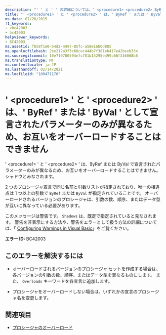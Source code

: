 ```yaml
---
description: "' ' と ' ' の詳細については、' <procedure1> <procedure2> ByRef ' または ' ByVal ' として宣言されたパラメーターのみが異なるため、お互いをオーバーロードすることはできません。"
title: "' <procedure1> ' と ' <procedure2> ' は、' ByRef ' または ' ByVal ' として宣言されたパラメーターのみが異なるため、お互いをオーバーロードすることはできません"
ms.date: 07/20/2015
f1_keywords:
- vbc42003
- bc42003
helpviewer_keywords:
- BC42003
ms.assetid: f058f1e0-64d2-4497-85fc-a58e16b0d805
ms.openlocfilehash: 2be212a3f3c60cec444b7f381eb417e42beeb334
ms.sourcegitcommit: 10e719780594efc781b15295e499c66f316068b8
ms.translationtype: MT
ms.contentlocale: ja-JP
ms.lasthandoff: 02/14/2021
ms.locfileid: "100471176"
---
```

# <a name="procedure1-and-procedure2-cannot-overload-each-other-because-they-differ-only-by-parameters-declared-byref-or-byval"></a>' \<procedure1> ' と ' \<procedure2> ' は、' ByRef ' または ' ByVal ' として宣言されたパラメーターのみが異なるため、お互いをオーバーロードすることはできません

' \<procedure1> ' と ' \<procedure2> ' は、ByRef または ByVal で宣言されたパラメーターのみが異なるため、お互いをオーバーロードすることはできません。 シャドウとみなされます。  
  
 2 つのプロシージャ宣言で同じ名前と引数リストが指定されており、唯一の相違点は 1 つ以上の引数で `ByRef` または `ByVal` が指定されていることです。 オーバーロードされるバージョンのプロシージャは、引数の数、順序、またはデータ型が互いに異なっている必要があります。  
  
 このメッセージは警告です。 `Shadows` は、既定で指定されていると見なされます。 警告を非表示にする方法や、警告をエラーとして扱う方法の詳細については、「 [Configuring Warnings in Visual Basic](/visualstudio/ide/configuring-warnings-in-visual-basic)」をご覧ください。  
  
 **エラー ID:** BC42003  
  
## <a name="to-correct-this-error"></a>このエラーを解決するには  
  
- オーバーロードされるバージョンのプロシージャ セットを作成する場合は、各バージョンの引数の数、順序、またはデータ型を異なるものにします。 また、 `Overloads` キーワードを各宣言に追加します。  
  
- プロシージャをオーバーロードしない場合は、いずれかの宣言のプロシージャ名を変更します。  
  
## <a name="see-also"></a>関連項目

- [プロシージャのオーバーロード](../programming-guide/language-features/procedures/procedure-overloading.md)
